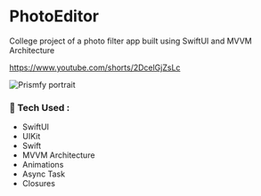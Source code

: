 # PhotoEditor
College project of a photo filter app built using SwiftUI and MVVM Architecture

https://www.youtube.com/shorts/2DcelGjZsLc

![Prismfy portrait](https://github.com/netolobo/PhotoEditor/assets/641469/c467bd2f-2b22-4af9-bf4b-d508fd998331)
  
### 🧰 Tech Used :
- SwiftUI
- UIKit
- Swift
- MVVM Architecture
- Animations
- Async Task
- Closures
